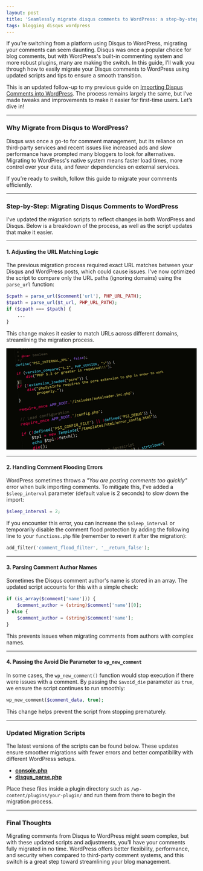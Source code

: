 ```yaml
---
layout: post
title: 'Seamlessly migrate disqus comments to WordPress: a step-by-step guide'
tags: blogging disqus wordpress
---
```

If you’re switching from a platform using Disqus to WordPress, migrating your comments can seem daunting. Disqus was once a popular choice for blog comments, but with WordPress's built-in commenting system and more robust plugins, many are making the switch. In this guide, I’ll walk you through how to easily migrate your Disqus comments to WordPress using updated scripts and tips to ensure a smooth transition. 

This is an updated follow-up to my previous guide on [Importing Disqus Comments into WordPress](/blog/2017/09/demystifying-comments-migration-from-disqus-to-wordpress.html). The process remains largely the same, but I’ve made tweaks and improvements to make it easier for first-time users. Let’s dive in!

---

### Why Migrate from Disqus to WordPress?

Disqus was once a go-to for comment management, but its reliance on third-party services and recent issues like increased ads and slow performance have prompted many bloggers to look for alternatives. Migrating to WordPress's native system means faster load times, more control over your data, and fewer dependencies on external services.

If you’re ready to switch, follow this guide to migrate your comments efficiently.

---

### Step-by-Step: Migrating Disqus Comments to WordPress

I've updated the migration scripts to reflect changes in both WordPress and Disqus. Below is a breakdown of the process, as well as the script updates that make it easier.

---

#### 1. Adjusting the URL Matching Logic

The previous migration process required exact URL matches between your Disqus and WordPress posts, which could cause issues. I've now optimized the script to compare only the URL paths (ignoring domains) using the `parse_url` function:

```php
$cpath = parse_url($comment['url'], PHP_URL_PATH);
$tpath = parse_url($t_url, PHP_URL_PATH);
if ($cpath === $tpath) {
    ...
}
```

This change makes it easier to match URLs across different domains, streamlining the migration process.

![php code](/uploads/code-php.jpeg)

---

#### 2. Handling Comment Flooding Errors

WordPress sometimes throws a *"You are posting comments too quickly"* error when bulk importing comments. To mitigate this, I've added a `$sleep_interval` parameter (default value is 2 seconds) to slow down the import:

```php
$sleep_interval = 2;
```

If you encounter this error, you can increase the `$sleep_interval` or temporarily disable the comment flood protection by adding the following line to your `functions.php` file (remember to revert it after the migration):

```php
add_filter('comment_flood_filter', '__return_false');
```

---

#### 3. Parsing Comment Author Names

Sometimes the Disqus comment author's name is stored in an array. The updated script accounts for this with a simple check:

```php
if (is_array($comment['name'])) {
    $comment_author = (string)$comment['name'][0];
} else {
    $comment_author = (string)$comment['name'];
}
```

This prevents issues when migrating comments from authors with complex names.

---

#### 4. Passing the Avoid Die Parameter to `wp_new_comment`

In some cases, the `wp_new_comment()` function would stop execution if there were issues with a comment. By passing the `$avoid_die` parameter as `true`, we ensure the script continues to run smoothly:

```php
wp_new_comment($comment_data, true);
```

This change helps prevent the script from stopping prematurely.

---

### Updated Migration Scripts

The latest versions of the scripts can be found below. These updates ensure smoother migrations with fewer errors and better compatibility with different WordPress setups. 

- **[console.php](https://gist.github.com/prahladyeri/e22e4e232416ff841be670601b396c62)**
- **[disqus_parse.php](https://gist.github.com/prahladyeri/d1e19d8a6d0c7ff23fe3e15f9050b6d3)**

Place these files inside a plugin directory such as `/wp-content/plugins/your-plugin/` and run them from there to begin the migration process.

---

### Final Thoughts

Migrating comments from Disqus to WordPress might seem complex, but with these updated scripts and adjustments, you’ll have your comments fully migrated in no time. WordPress offers better flexibility, performance, and security when compared to third-party comment systems, and this switch is a great step toward streamlining your blog management.